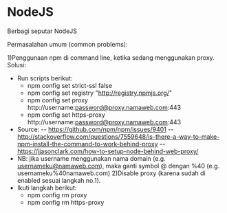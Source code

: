 # NodeJS
Berbagi seputar NodeJS

Permasalahan umum (common problems):

1)Penggunaan npm di command line, ketika sedang menggunakan proxy.
   Solusi:
   - Run scripts berikut:
     - npm config set strict-ssl false
     - npm config set registry "http://registry.npmjs.org/"
     - npm config set proxy http://username:password@proxy.namaweb.com:443
     - npm config set https-proxy http://username:password@proxy.namaweb.com:443
   - Source: 
   -- https://github.com/npm/npm/issues/9401
   -- http://stackoverflow.com/questions/7559648/is-there-a-way-to-make-npm-install-the-command-to-work-behind-proxy
   -- https://jjasonclark.com/how-to-setup-node-behind-web-proxy/
   - NB: jika username menggunakan nama domain (e.g. usernameku@namaweb.com), maka ganti symbol @ dengan %40 (e.g. usernameku%40namaweb.com)
2)Disable proxy (karena sudah di enabled sesuai langkah no.1).
   - Ikuti langkah berikut:
     - npm config rm proxy
     - npm config rm https-proxy
